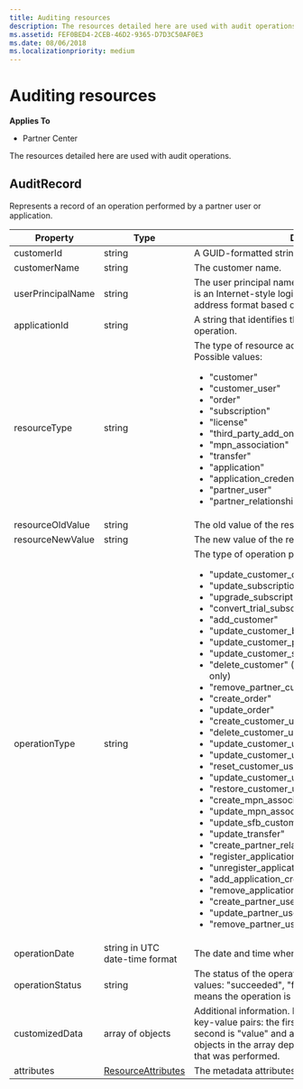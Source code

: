 ```yaml
---
title: Auditing resources
description: The resources detailed here are used with audit operations.
ms.assetid: FEF0BED4-2CEB-46D2-9365-D7D3C50AF0E3
ms.date: 08/06/2018
ms.localizationpriority: medium
---
```


# Auditing resources


**Applies To**

- Partner Center

The resources detailed here are used with audit operations.

## <span id="AuditRecord"/><span id="auditrecord"/><span id="AUDITRECORD"/>AuditRecord


Represents a record of an operation performed by a partner user or
application.

<table>
<colgroup>
<col style="width: 33%" />
<col style="width: 33%" />
<col style="width: 33%" />
</colgroup>
<thead>
<tr class="header">
<th>Property</th>
<th>Type</th>
<th>Description</th>
</tr>
</thead>
<tbody>
<tr class="odd">
<td>customerId</td>
<td>string</td>
<td>A GUID-formatted string that identifies the customer.</td>
</tr>
<tr class="even">
<td>customerName</td>
<td>string</td>
<td>The customer name.</td>
</tr>
<tr class="odd">
<td>userPrincipalName</td>
<td>string</td>
<td>The user principal name or user identifier. Typically, this is an Internet-style login name for a user in an email address format based on Internet standard RFC 822.</td>
</tr>
<tr class="even">
<td>applicationId</td>
<td>string</td>
<td>A string that identifies the application that performed the operation.</td>
</tr>
<tr class="odd">
<td>resourceType</td>
<td>string</td>
<td>The type of resource acted upon by the operation. Possible values: 
<ul>
<li>&quot;customer&quot;</li>
<li>&quot;customer_user&quot;</li>
<li>&quot;order&quot;</li>
<li>&quot;subscription&quot;</li>
<li>&quot;license&quot;</li>
<li>&quot;third_party_add_on&quot;</li>
<li>&quot;mpn_association&quot;</li>
<li>&quot;transfer&quot;</li>
<li>&quot;application&quot;</li>
<li>&quot;application_credential&quot;</li>
<li>&quot;partner_user&quot;</li>
<li>&quot;partner_relationship&quot;</li>
</ul>
</td>
</tr>
<tr class="even">
<td>resourceOldValue</td>
<td>string</td>
<td>The old value of the resource.</td>
</tr>
<tr class="odd">
<td>resourceNewValue</td>
<td>string</td>
<td>The new value of the resource.</td>
</tr>
<tr class="even">
<td>operationType</td>
<td>string</td>
<td>The type of operation performed. Possible values:
<ul>
<li>&quot;update_customer_qualification&quot;</li>
<li>&quot;update_subscription&quot;</li>
<li>&quot;upgrade_subscription&quot;</li>
<li>&quot;convert_trial_subscription&quot;</li>
<li>&quot;add_customer&quot;</li>
<li>&quot;update_customer_billing_profile&quot;</li>
<li>&quot;update_customer_partner_contract_company_name&quot;</li>
<li>&quot;update_customer_spending_budget&quot;</li>
<li>&quot;delete_customer&quot; (sandbox integration accounts only)</li>
<li>&quot;remove_partner_customer_relationship&quot;</li>
<li>&quot;create_order&quot;</li>
<li>&quot;update_order&quot;</li>
<li>&quot;create_customer_user&quot;</li>
<li>&quot;delete_customer_user&quot;</li>
<li>&quot;update_customer_user&quot;</li>
<li>&quot;update_customer_user_licenses&quot;</li>
<li>&quot;reset_customer_user_password&quot;</li>
<li>&quot;update_customer_user_principal_name&quot;</li>
<li>&quot;restore_customer_user&quot;</li>
<li>&quot;create_mpn_association&quot;</li>
<li>&quot;update_mpn_association&quot;</li>
<li>&quot;update_sfb_customer_user_licenses&quot;</li>
<li>&quot;update_transfer&quot;</li>
<li>&quot;create_partner_relationship&quot;</li>
<li>&quot;register_application&quot;</li>
<li>&quot;unregister_application&quot;</li>
<li>&quot;add_application_credential&quot;</li>
<li>&quot;remove_application_credential&quot;</li>
<li>&quot;create_partner_user&quot;</li>
<li>&quot;update_partner_user&quot;</li>
<li>&quot;remove_partner_user&quot;</li>
</ul>
</td>
</tr>
<tr class="odd">
<td>operationDate</td>
<td>string in UTC date-time format</td>
<td>The date and time when the operation was performed.</td>
</tr>
<tr class="even">
<td>operationStatus</td>
<td>string</td>
<td>The status of the operation being audited. Possible values: &quot;succeeded&quot;, &quot;failed&quot;, or &quot;progress&quot;, which means the operation is still in progress.</td>
</tr>
<tr class="odd">
<td>customizedData</td>
<td>array of objects</td>
<td>Additional information. Each object contains two JSON key-value pairs: the first is &quot;key&quot; and a string value, the second is &quot;value&quot; and a string value. The number of objects in the array depends on the type of operation that was performed.</td>
</tr>
<tr class="even">
<td>attributes</td>
<td><a href="utility-resources.md#resourceattributes">ResourceAttributes</a></td>
<td>The metadata attributes.</td>
</tr>
</tbody>
</table>

 

 

 




